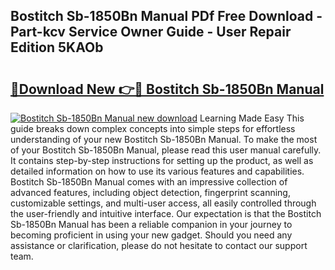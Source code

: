## Bostitch Sb-1850Bn Manual PDf Free Download - Part-kcv Service Owner Guide - User Repair Edition 5KAOb

# <h2><a href="http://bc33949.oget.top/?id=Bostitch+Sb-1850Bn+Manual">🔗Download New 👉🔴 Bostitch Sb-1850Bn Manual</a></h2>

[![Bostitch Sb-1850Bn Manual new download](https://i.imgur.com/5g1atiW.png)](http://bc33949.oget.top/?id=Bostitch+Sb-1850Bn+Manual)
Learning Made Easy This guide breaks down complex concepts into simple steps for effortless understanding of your new Bostitch Sb-1850Bn Manual. To make the most of your Bostitch Sb-1850Bn Manual, please read this user manual carefully. It contains step-by-step instructions for setting up the product, as well as detailed information on how to use its various features and capabilities. Bostitch Sb-1850Bn Manual comes with an impressive collection of advanced features, including object detection, fingerprint scanning, customizable settings, and multi-user access, all easily controlled through the user-friendly and intuitive interface. Our expectation is that the Bostitch Sb-1850Bn Manual has been a reliable companion in your journey to becoming proficient in using your new gadget. Should you need any assistance or clarification, please do not hesitate to contact our support team.

